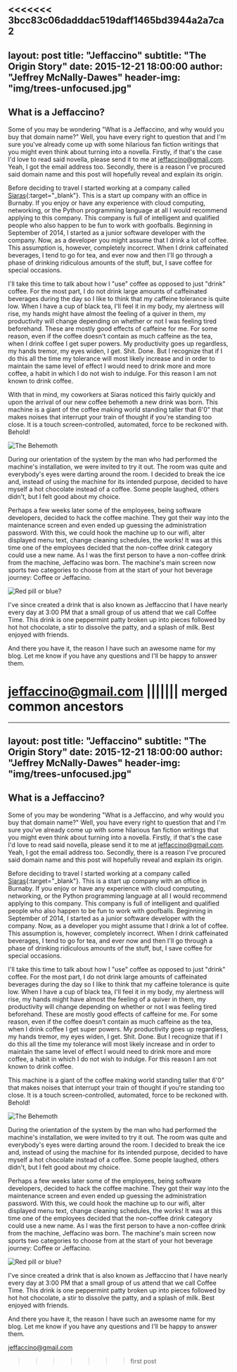 <<<<<<< 3bcc83c06dadddac519daff1465bd3944a2a7ca2
---
layout:     post
title:      "Jeffaccino"
subtitle:   "The Origin Story"
date:       2015-12-21 18:00:00
author:     "Jeffrey McNally-Dawes"
header-img: "img/trees-unfocused.jpg"
---
What is a Jeffaccino?
---

Some of you may be wondering "What is a Jeffaccino, and why would you buy that
domain name?" Well, you have every right to question that and I'm sure you've
already come up with some hilarious fan fiction writings that you might even
think about turning into a novella. Firstly, if that's the case I'd love to
read said novella, please send it to me at <jeffaccino@gmail.com>. Yeah, I got
the email address too. Secondly, there is a reason I've procured said domain
name and this post will hopefully reveal and explain its origin.

Before deciding to travel I started working at a company called
[Siaras](http://siaras.com){:target="_blank"}. This is a start up company with
an office in Burnaby. If you enjoy or have any experience with cloud computing,
networking, or the Python programming language at all I would recommend
applying to this company. This company is full of intelligent and qualified
people who also happen to be fun to work with goofballs. Beginning in September
of 2014, I started as a junior software developer with the company. Now, as a
developer you might assume that I drink a lot of coffee. This assumption is,
however, completely incorrect. When I drink caffeinated beverages, I tend to go
for tea, and ever now and then I'll go through a phase of drinking ridiculous
amounts of the stuff, but, I save coffee for special occasions.

I'll take this time to talk about how I "use" coffee as opposed to just "drink"
coffee. For the most part, I do not drink large amounts of caffeinated beverages
during the day so I like to think that my caffeine tolerance is quite low. When
I have a cup of black tea, I'll feel it in my body, my alertness will rise, my
hands might have almost the feeling of a quiver in them, my productivity will
change depending on whether or not I was feeling tired beforehand. These are
mostly good effects of caffeine for me. For some reason, even if the coffee
doesn't contain as much caffeine as the tea, when I drink coffee I get super
powers. My productivity goes up regardless, my hands tremor, my eyes widen, I
get. Shit. Done. But I recognize that if I do this all the time my tolerance
will most likely increase and in order to maintain the same level of effect I
would need to drink more and more coffee, a habit in which I do not wish to
indulge.  For this reason I am not known to drink coffee.

With that in mind, my coworkers at Siaras noticed this fairly quickly and upon
the arrival of our new coffee behemoth a new drink was born. This machine is
a giant of the coffee making world standing taller that 6'0" that makes noises
that interrupt your train of thought if you're standing too close. It is a
touch screen-controlled, automated, force to be reckoned with. Behold!

![The Behemoth](/img/coffee-machine.jpg)

During our orientation of the system by the man who had performed the machine's
installation, we were invited to try it out. The room was quite and everybody's
eyes were darting around the room. I decided to break the ice and, instead of
using the machine for its intended purpose, decided to have myself a hot
chocolate instead of a coffee. Some people laughed, others didn't, but I felt
good about my choice.

Perhaps a few weeks later some of the employees, being software developers,
decided to hack the coffee machine. They got their way into the maintenance
screen and even ended up guessing the administration password. With this, we
could hook the machine up to our wifi, alter displayed menu text, change
cleaning schedules, the works! It was at this time one of the employees decided
that the non-coffee drink category could use a new name. As I was the first
person to have a non-coffee drink from the machine, Jeffacino was born. The
machine's main screen now sports two categories to choose from at the start of
your hot beverage journey: Coffee or Jeffacino.

![Red pill or blue?](/img/jeffaccino.jpg)

I've since created a drink that is also known as Jeffaccino that I have nearly
every day at 3:00 PM that a small group of us attend that we call Coffee Time.
This drink is one peppermint patty broken up into pieces followed by hot
hot chocolate, a stir to dissolve the patty, and a splash of milk. Best enjoyed
with friends.

And there you have it, the reason I have such an awesome name for my blog. Let
me know if you have any questions and I'll be happy to answer them.

<jeffaccino@gmail.com>
||||||| merged common ancestors
=======
---
layout:     post
title:      "Jeffaccino"
subtitle:   "The Origin Story"
date:       2015-12-21 18:00:00
author:     "Jeffrey McNally-Dawes"
header-img: "img/trees-unfocused.jpg"
---
What is a Jeffaccino?
---

Some of you may be wondering "What is a Jeffaccino, and why would you buy that
domain name?" Well, you have every right to question that and I'm sure you've
already come up with some hilarious fan fiction writings that you might even
think about turning into a novella. Firstly, if that's the case I'd love to
read said novella, please send it to me at <jeffaccino@gmail.com>. Yeah, I got
the email address too. Secondly, there is a reason I've procured said domain
name and this post will hopefully reveal and explain its origin.

Before deciding to travel I started working at a company called
[Siaras](http://siaras.com){:target="_blank"}. This is a start up company with
an office in Burnaby. If you enjoy or have any experience with cloud computing,
networking, or the Python programming language at all I would recommend
applying to this company. This company is full of intelligent and qualified
people who also happen to be fun to work with goofballs. Beginning in September
of 2014, I started as a junior software developer with the company. Now, as a
developer you might assume that I drink a lot of coffee. This assumption is,
however, completely incorrect. When I drink caffeinated beverages, I tend to go
for tea, and ever now and then I'll go through a phase of drinking ridiculous
amounts of the stuff, but, I save coffee for special occasions.

I'll take this time to talk about how I "use" coffee as opposed to just "drink"
coffee. For the most part, I do not drink large amounts of caffeinated beverages
during the day so I like to think that my caffeine tolerance is quite low. When
I have a cup of black tea, I'll feel it in my body, my alertness will rise, my
hands might have almost the feeling of a quiver in them, my productivity will
change depending on whether or not I was feeling tired beforehand. These are
mostly good effects of caffeine for me. For some reason, even if the coffee
doesn't contain as much caffeine as the tea, when I drink coffee I get super
powers. My productivity goes up regardless, my hands tremor, my eyes widen, I
get. Shit. Done. But I recognize that if I do this all the time my tolerance
will most likely increase and in order to maintain the same level of effect I
would need to drink more and more coffee, a habit in which I do not wish to
indulge.  For this reason I am not known to drink coffee.

This machine is a giant of the coffee making world standing taller that 6'0"
that makes noises that interrupt your train of thought if you're standing too
close. It is a touch screen-controlled, automated, force to be reckoned with.
Behold!

![The Behemoth](/img/coffee-machine.jpg)

During the orientation of the system by the man who had performed the machine's
installation, we were invited to try it out. The room was quite and everybody's
eyes were darting around the room. I decided to break the ice and, instead of
using the machine for its intended purpose, decided to have myself a hot
chocolate instead of a coffee. Some people laughed, others didn't, but I felt
good about my choice.

Perhaps a few weeks later some of the employees, being software developers,
decided to hack the coffee machine. They got their way into the maintenance
screen and even ended up guessing the administration password. With this, we
could hook the machine up to our wifi, alter displayed menu text, change
cleaning schedules, the works! It was at this time one of the employees decided
that the non-coffee drink category could use a new name. As I was the first
person to have a non-coffee drink from the machine, Jeffacino was born. The
machine's main screen now sports two categories to choose from at the start of
your hot beverage journey: Coffee or Jeffacino.

![Red pill or blue?](/img/jeffaccino.jpg)

I've since created a drink that is also known as Jeffaccino that I have nearly
every day at 3:00 PM that a small group of us attend that we call Coffee Time.
This drink is one peppermint patty broken up into pieces followed by hot
hot chocolate, a stir to dissolve the patty, and a splash of milk. Best enjoyed
with friends.

And there you have it, the reason I have such an awesome name for my blog. Let
me know if you have any questions and I'll be happy to answer them.

<jeffaccino@gmail.com>
>>>>>>> first post
